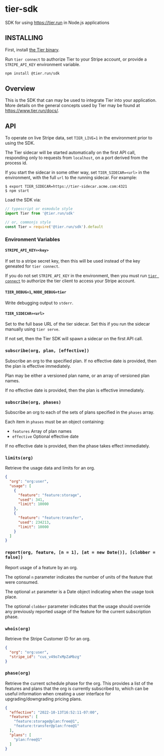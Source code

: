 # tier-sdk

SDK for using https://tier.run in Node.js applications

## INSTALLING

First, install [the Tier binary](https://tier.run/docs/install).

Run `tier connect` to authorize Tier to your Stripe account, or
provide a `STRIPE_API_KEY` environment variable.

```bash
npm install @tier.run/sdk
```

## Overview

This is the SDK that can may be used to integrate Tier into your
application. More details on the general concepts used by Tier
may be found at <https://www.tier.run/docs/>.

## API

To operate on live Stripe data, set `TIER_LIVE=1` in the
environment prior to using the SDK.

The Tier sidecar will be started automatically on the first API
call, responding only to requests from `localhost`, on a port
derived from the process id.

If you start the sidecar in some other way, set
`TIER_SIDECAR=<url>` in the environment, with the full `url` to
the running sidecar.  For example:

```
$ export TIER_SIDECAR=https://tier-sidecar.acme.com:4321
$ npm start
```

Load the SDK via:

```js
// typescript or esmodule style
import Tier from '@tier.run/sdk'

// or, commonjs style
const Tier = require('@tier.run/sdk').default
```

### Environment Variables

#### `STRIPE_API_KEY=<key>`

If set to a stripe secret key, then this will be used instead of
the key geneated for `tier connect`.

If you do not set `STRIPE_API_KEY` in the environment, then you
must run [`tier connect`](https://tier.run/docs/cli/connect) to
authorize the tier client to access your Stripe account.

#### `TIER_DEBUG=1`, `NODE_DEBUG=tier`

Write debugging output to `stderr`.

#### `TIER_SIDECAR=<url>`

Set to the full base URL of the tier sidecar.  Set this if you
run the sidecar manually using `tier serve`.

If not set, then the Tier SDK will spawn a sidecar on the first
API call.

### `subscribe(org, plan, [effective])`

Subscribe an org to the specified plan. If no effective date is
provided, then the plan is effective immediately.

Plan may be either a versioned plan name, or an array of
versioned plan names.

If no effective date is provided, then the plan is effective
immediately.

### `subscribe(org, phases)`

Subscribe an org to each of the sets of plans specified in the
`phases` array.

Each item in `phases` must be an object containing:

- `features` Array of plan names
- `effective` Optional effective date

If no effective date is provided, then the phase takes effect
immediately.

### `limits(org)`

Retrieve the usage data and limits for an org.

```json
{
  "org": "org:user",
  "usage": [
    {
      "feature": "feature:storage",
      "used": 341,
      "limit": 10000
    },
    {
      "feature": "feature:transfer",
      "used": 234213,
      "limit": 10000
    }
  ]
}
```

### `report(org, feature, [n = 1], [at = new Date()], [clobber = false])`

Report usage of a feature by an org.

The optional `n` parameter indicates the number of units of the
feature that were consumed.

The optional `at` parameter is a Date object indicating when the
usage took place.

The optional `clobber` parameter indicates that the usage should
override any previously reported usage of the feature for the
current subscription phase.

### `whois(org)`

Retrieve the Stripe Customer ID for an org.

```json
{
  "org": "org:user",
  "stripe_id": "cus_v49o7xMpZaMbzg"
}
```

### `phase(org)`

Retrieve the current schedule phase for the org.  This provides a
list of the features and plans that the org is currently
subscribed to, which can be useful information when creating a
user interface for upgrading/downgrading pricing plans.

```json
{
  "effective": "2022-10-13T16:52:11-07:00",
  "features": [
    "feature:storage@plan:free@1",
    "feature:transfer@plan:free@1"
  ],
  "plans": [
    "plan:free@1"
  ]
}
```
